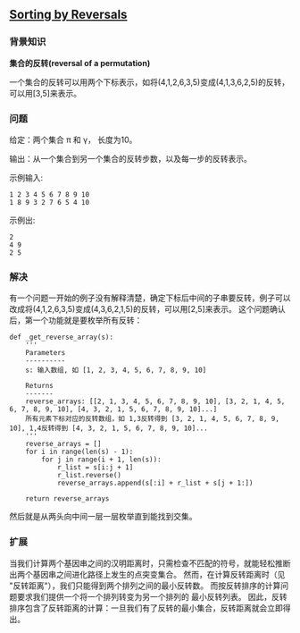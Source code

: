 ## [Sorting by Reversals](https://rosalind.info/problems/sort/)

### 背景知识

**集合的反转(reversal of a permutation)**

一个集合的反转可以用两个下标表示，如将(4,1,2,6,3,5)变成(4,1,3,6,2,5)的反转，可以用[3,5]来表示。

### 问题

给定：两个集合 π 和 γ， 长度为10。

输出：从一个集合到另一个集合的反转步数，以及每一步的反转表示。

示例输入: 

    1 2 3 4 5 6 7 8 9 10
    1 8 9 3 2 7 6 5 4 10

示例出: 

    2
    4 9
    2 5

###  解决

有一个问题一开始的例子没有解释清楚，确定下标后中间的子串要反转，例子可以改成将(4,1,2,6,3,5)变成(4,3,6,2,1,5)的反转，可以用[2,5]来表示。
这个问题确认后，第一个功能就是要枚举所有反转：

    def _get_reverse_array(s):
        '''
        Parameters
        ----------
        s: 输入数组, 如 [1, 2, 3, 4, 5, 6, 7, 8, 9, 10]
    
        Returns
        -------
        reverse_arrays: [[2, 1, 3, 4, 5, 6, 7, 8, 9, 10], [3, 2, 1, 4, 5, 6, 7, 8, 9, 10], [4, 3, 2, 1, 5, 6, 7, 8, 9, 10]...]
        所有元素下标对应的反转数组，如 1,3反转得到 [3, 2, 1, 4, 5, 6, 7, 8, 9, 10], 1,4反转得到 [4, 3, 2, 1, 5, 6, 7, 8, 9, 10]...
        '''
        reverse_arrays = []
        for i in range(len(s) - 1):
            for j in range(i + 1, len(s)):
                r_list = s[i:j + 1]
                r_list.reverse()
                reverse_arrays.append(s[:i] + r_list + s[j + 1:])
    
        return reverse_arrays

然后就是从两头向中间一层一层枚举直到能找到交集。

### 扩展

当我们计算两个基因串之间的汉明距离时，只需检查不匹配的符号，就能轻松推断出两个基因串之间进化路径上发生的点突变集合。 
然而，在计算反转距离时（见 "反转距离"），我们只能得到两个排列之间的最小反转数。 而按反转排序的计算问题要求我们提供一个将一个排列转变为另一个排列的
最小反转列表。 因此，反转排序包含了反转距离的计算：一旦我们有了反转的最小集合，反转距离就会立即得出。
